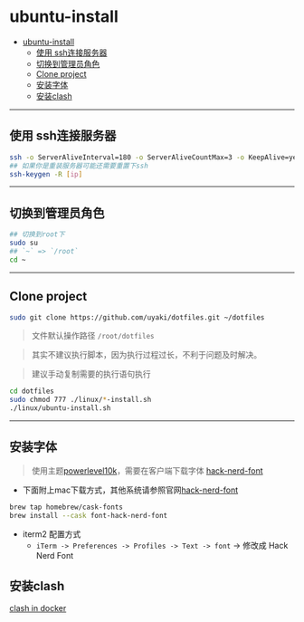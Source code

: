# ubuntu-install

- [ubuntu-install](#ubuntu-install)
  - [使用 ssh连接服务器](#使用-ssh连接服务器)
  - [切换到管理员角色](#切换到管理员角色)
  - [Clone project](#clone-project)
  - [安装字体](#安装字体)
  - [安装clash](#安装clash)

---

## 使用 ssh连接服务器
```sh
ssh -o ServerAliveInterval=180 -o ServerAliveCountMax=3 -o KeepAlive=yes [user]@[ip]
## 如果你是重装服务器可能还需要重置下ssh
ssh-keygen -R [ip]
```

---

## 切换到管理员角色

```sh
## 切换到root下
sudo su
## `~` => `/root`
cd ~
```

---

## Clone project

```sh
sudo git clone https://github.com/uyaki/dotfiles.git ~/dotfiles
```

> 文件默认操作路径 `/root/dotfiles`

> 其实不建议执行脚本，因为执行过程过长，不利于问题及时解决。

> 建议手动复制需要的执行语句执行

```sh
cd dotfiles
sudo chmod 777 ./linux/*-install.sh
./linux/ubuntu-install.sh
```

---

## 安装字体

> 使用主题[powerlevel10k](https://github.com/romkatv/powerlevel10k)，需要在客户端下载字体 [hack-nerd-font](https://github.com/ryanoasis/nerd-fonts)

- 下面附上mac下载方式，其他系统请参照官网[hack-nerd-font](https://github.com/ryanoasis/nerd-fonts)

```sh
brew tap homebrew/cask-fonts
brew install --cask font-hack-nerd-font
```
- iterm2 配置方式
  - `iTerm -> Preferences -> Profiles -> Text -> font` -> 修改成 Hack Nerd Font

## 安装clash

[clash in docker](./../clash_in_docker/clash_in_docker.md)